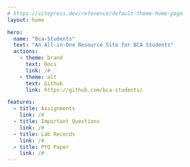 ```yaml
---
# https://vitepress.dev/reference/default-theme-home-page
layout: home

hero:
  name: "Bca-Students"
  text: "An All-in-One Resource Site for BCA Students"
  actions:
    - theme: brand
      text: Docs
      link: /#
    - theme: alt
      text: Github
      link: https://github.com/bca-students/

features:
  - title: Assignments
    link: /#
  - title: Important Questions
    link: /#
  - title: Lab Records
    link: /#
  - title: PYQ Paper
    link: /#
---
```


